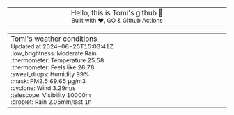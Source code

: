 
<div align="center">
<table>
<tbody>
<td align="center">
<img width="2000" height="0"><br>
Hello, this is Tomi's github 👋<br>
<sup>Built with ❤️, GO & Github Actions</sup><br>
<img width="2000" height="0">
</td>
</tbody>
</table>
</div>
<table>
<tbody>
<td align="left">
<img width="2000" height="0"><br>
Tomi's weather conditions<br>
<sup>Updated at 2024-06-25T15:03:41Z</sup><br>
<sup>:low_brightness: Moderate Rain</sup><br>
<sup>:thermometer: Temperature 25.58 </sup><br>
<sup>:thermometer: Feels like 26.78</sup><br>
<sup>:sweat_drops: Humidity 99%</sup><br>
<sup>:mask: PM2.5 69.65 μg/m3</sup><br>
<sup>:cyclone: Wind 3.29m/s </sup><br>
<sup>:telescope: Visibility 10000m </sup><br>
<sup>:droplet: Rain 2.05mm/last 1h </sup><br>
<img width="2000" height="0">
</td>
<td align="left">
<img width="2000" height="0"><br>
<br>
<img width="2000" height="0">
</td>
</tbody>
</table>
</div>
    